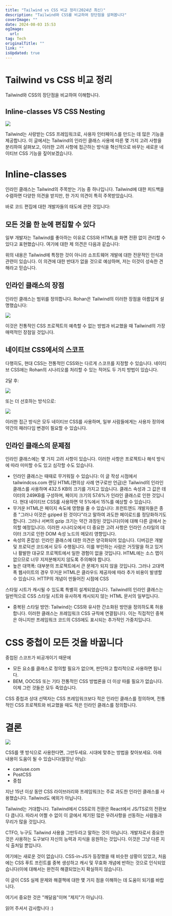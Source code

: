 ```yaml
---
title: "Tailwind vs CSS 비교 정리(2024년 최신)"
description: "Tailwind와 CSS를 비교하여 장단점을 살펴봅니다"
coverImage: ""
date: 2024-08-03 15:53
ogImage:
  url:
tag: Tech
originalTitle: ""
link: ""
isUpdated: true
---
```


# Tailwind vs CSS 비교 정리

Tailwind와 CSS의 장단점을 비교하여 이해합니다.

## Inline-classes VS CSS Nesting

<img src="/assets/img/Tailwind-vs-Modern-CSS_0.png" />

Tailwind는 사랑받는 CSS 프레임워크로, 사용자 인터페이스를 만드는 데 많은 기능을 제공합니다. 이 글에서는 Tailwind의 인라인 클래스 사용에 따른 몇 가지 고려 사항을 분리하여 살펴보고, 이러한 고려 사항에 접근하는 방식을 혁신적으로 바꾸는 새로운 네이티브 CSS 기능을 짚어보겠습니다.

# Inline-classes

인라인 클래스는 Tailwind의 주목받는 기능 중 하나입니다. Tailwind에 대한 피드백을 수렴하면 다양한 의견을 받지만, 한 가지 의견이 특히 주목받았습니다.

바로 코드 편집에 대한 개발자들의 태도에 관한 것입니다:

<!-- seedividend - 사각형 -->

<ins class="adsbygoogle"
     style="display:block"
     data-ad-client="ca-pub-4877378276818686"
     data-ad-slot="1898504329"
     data-ad-format="auto"
     data-full-width-responsive="true"></ins>

<script>
     (adsbygoogle = window.adsbygoogle || []).push({});
</script>

## 모든 것을 한 눈에 편집할 수 있다

일부 개발자는 Tailwind를 좋아하는 이유로 CSS와 HTML을 화면 전환 없이 관리할 수 있다고 표현했습니다. 여기에 대한 제 의견은 다음과 같습니다:

위의 내용은 Tailwind에 특정한 것이 아니라 소프트웨어 개발에 대한 전문적인 인식과 관련이 있습니다. 이 의견에 대한 반대가 없을 것으로 예상하며, 저는 이것이 성숙한 견해라고 믿습니다.

## 인라인 클래스의 장점

인라인 클래스는 범위를 정의합니다. Rohan은 Tailwind의 이러한 장점을 아름답게 설명했습니다:

<img src="/assets/img/Tailwind-vs-Modern-CSS_1.png" />

이것은 전통적인 CSS 프로젝트의 예측할 수 없는 방법과 비교했을 때 Tailwind의 가장 매력적인 장점일 것입니다.

## 네이티브 CSS에서의 스코프

다행히도, 현대 CSS는 전통적인 CSS와는 다르게 스코프를 지정할 수 있습니다. 네이티브 CSS에는 Rohan의 시나리오를 처리할 수 있는 적어도 두 가지 방법이 있습니다.

2달 후:

<img src="/assets/img/Tailwind-vs-Modern-CSS_2.png" />

또는 더 선호하는 방식으로:

<img src="/assets/img/Tailwind-vs-Modern-CSS_3.png" />

이러한 접근 방식은 모두 네이티브 CSS를 사용하며, 일부 사람들에게는 사용자 정의에 약간의 패러다임 변경이 필요할 수 있습니다.

<!-- seedividend - 사각형 -->

<ins class="adsbygoogle"
     style="display:block"
     data-ad-client="ca-pub-4877378276818686"
     data-ad-slot="1898504329"
     data-ad-format="auto"
     data-full-width-responsive="true"></ins>

<script>
     (adsbygoogle = window.adsbygoogle || []).push({});
</script>

## 인라인 클래스의 문제점

인라인 클래스에는 몇 가지 고려 사항이 있습니다. 이러한 사항은 프로젝트나 해석 방식에 따라 미미할 수도 있고 심각할 수도 있습니다.

- 인라인 클래스는 때때로 무거워질 수 있습니다: 이 글 작성 시점에서 tailwindcss.com 랜딩 HTML(편의상 사례 연구로만 언급)은 Tailwind의 인라인 클래스를 사용하며 432.5 KB의 크기를 가지고 있습니다. 클래스 속성과 그 값은 데이터의 249KB를 구성하며, 페이지 크기의 57.6%가 인라인 클래스로 인한 것입니다. 현대 네이티브 CSS를 사용하면 약 5%에서 15%를 예상할 수 있습니다.
- 무거운 HTML은 페이지 속도에 영향을 줄 수 있습니다: 프런트엔드 개발자들은 종종 "그러나 이것은 gziped 된 것이다"라고 말하여 과도한 페이로드를 정당화하기도 합니다. 그러나 서버의 gzip 크기는 약간 과장된 것입니다(이에 대해 다른 글에서 논의할 예정입니다). 이러한 시나리오에서 더 중요한 고려 사항은 인라인 스타일의 데이터 크기로 인한 DOM 속성 노드의 메모리 영향입니다.
- 속성의 혼잡성: 인라인 클래스에 대한 의견은 양극화되어 있습니다. 디버깅은 개발 및 프로덕션 코드에서 모두 수행됩니다. 이를 부인하는 사람은 거짓말을 하고 있거나 활발한 대규모 프로젝트에서 일한 경험이 없을 것입니다. HTML에는 소스 맵이 없으므로 너무 지저분해지지 않도록 주의해야 합니다.
- 높은 대역폭: 대부분의 프로젝트에서 큰 문제가 되지 않을 것입니다. 그러나 고대역폭 웹사이트의 경우 무거운 HTML은 클라우드 제공자에 따라 추가 비용이 발생할 수 있습니다. HTTP의 개념이 만들어진 시점에 CSS

스타일 시트가 캐시될 수 있도록 특별히 설계되었습니다. Tailwind의 인라인 클래스는 일반적으로 CSS 스타일 시트와 유사하게 캐시되지 않는 HTML 문서의 일부입니다.

- 중복된 스타일 방언: Tailwind는 CSS와 유사한 간소화된 방언을 정의하도록 허용합니다. 이러한 클래스는 프레임워크 CSS 규칙에 연결됩니다. 이는 직접적인 중복은 아니지만 프레임워크 코드의 CSS에도 표시되는 추가적인 가중치입니다.

# CSS 중첩이 모든 것을 바꿉니다

중첩된 스코프가 비공개이기 때문에

- 모든 요소를 클래스로 정의할 필요가 없으며, 판단하고 합리적으로 사용하면 됩니다.
- BEM, OOCSS 또는 기타 전통적인 CSS 방법론을 더 이상 따를 필요가 없습니다. 이제 그런 것들은 모두 죽었습니다.

CSS 중첩과 상대 선택자는 CSS 프레임워크보다 적은 인라인 클래스를 정의하며, 전통적인 CSS 프로젝트와 비교했을 때도 적은 인라인 클래스를 정의합니다.

<!-- seedividend - 사각형 -->

<ins class="adsbygoogle"
     style="display:block"
     data-ad-client="ca-pub-4877378276818686"
     data-ad-slot="1898504329"
     data-ad-format="auto"
     data-full-width-responsive="true"></ins>

<script>
     (adsbygoogle = window.adsbygoogle || []).push({});
</script>

# 결론

<img src="/assets/img/Tailwind-vs-Modern-CSS_4.png" />

CSS를 옛 방식으로 사용한다면, 그만두세요. 시대에 맞추는 방법을 찾아보세요. 아래 내용이 도움이 될 수 있습니다(말장난 아님):

- caniuse.com
- PostCSS
- 중첩

지난 15년 이상 동안 CSS 라이브러리와 프레임워크는 주로 과도한 인라인 클래스를 사용했습니다. Tailwind도 예외가 아닙니다.

Tailwind는 거대합니다. Tailwind에서 CSS로의 전환은 React에서 JS/TS로의 전환보다 큽니다. 따라서 어쩔 수 없이 이 글에서 제기된 많은 우려사항을 선동하는 사람들과 무리가 많을 것입니다.

CTFO, 누구도 Tailwind 사용을 그만두라고 말하는 것이 아닙니다. 개발자로서 중요한 것은 사용하는 도구보다 자신의 능력과 지식을 응원하는 것입니다. 이것은 그냥 다른 지식 출처일 뿐입니다.

여기에는 새로운 것이 없습니다. CSS-in-JS가 등장했을 때 비슷한 상황이 있었고, 처음에는 CSS 푸트 프린트를 중복 생성하고 캐시 및 무효화 개념에 반하는 것으로 인식되었습니다(이에 대해서는 완전히 해결되었는지 확실하지 않습니다).

이 글이 CSS 실제 문제와 해결책에 대한 몇 가지 점을 이해하는 데 도움이 되기를 바랍니다.

여기서 중요한 것은 "깨달음"이며 "제지"가 아닙니다.

읽어 주셔서 감사합니다 :)
